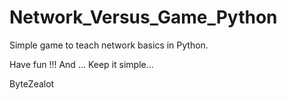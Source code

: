 # Network_Versus_Game_Python

Simple game to teach network basics in Python.

Have fun !!! And ... Keep it simple...

ByteZealot
